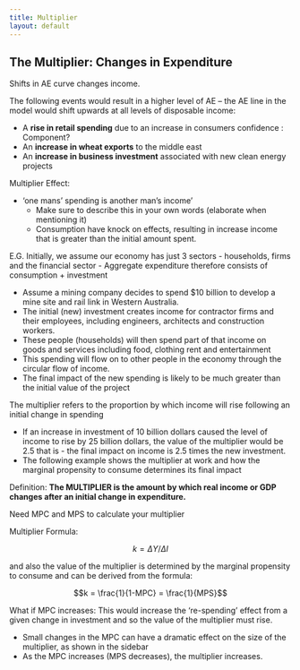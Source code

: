```yaml
---
title: Multiplier
layout: default
---
```

## The Multiplier: Changes in Expenditure

Shifts in AE curve changes income.

The following events would result in a higher level of AE – the AE line in the model would shift upwards at all levels of disposable income:
- A **rise in retail spending** due to an increase in consumers confidence : Component?
- An **increase in wheat exports** to the middle east
- An **increase in business investment** associated with new clean energy projects

Multiplier Effect:
- ‘one mans’ spending is another man’s income’
	- Make sure to describe this in your own words (elaborate when mentioning it)
	- Consumption have knock on effects, resulting in increase income that is greater than the initial amount spent.

E.G. Initially, we assume our economy has just 3 sectors - households, firms and the financial sector - Aggregate expenditure therefore consists of consumption + investment
- Assume a mining company decides to spend $10 billion to develop a mine site and rail link in Western Australia.
- The initial (new) investment creates income for contractor firms and their employees, including engineers, architects and construction workers.
- These people (households) will then spend part of that income on goods and services including food, clothing rent and entertainment
- This spending will flow on to other people in the economy through the circular flow of income. 
- The final impact of the new spending is likely to be much greater than the initial value of the project

The multiplier refers to the proportion by which income will rise following an initial change in spending
- If an increase in investment of 10 billion dollars caused the level of income to rise by 25 billion dollars, the value of the multiplier would be 2.5 that is - the final impact on income is 2.5 times the new investment.
- The following example shows the multiplier at work and how the marginal propensity to consume determines its final impact

Definition: **The MULTIPLIER is the amount by which real income or GDP changes after an initial change in expenditure.**

Need MPC and MPS to calculate your multiplier

Multiplier Formula: 

$$k = ΔY/ΔI$$

and also the value of the multiplier is determined by the marginal propensity to consume and can be derived from the formula:

$$k = \frac{1}{1-MPC} = \frac{1}{MPS}$$

What if MPC increases: This would increase the ‘re-spending’ effect from a given change in investment and so the value of the multiplier must rise.
- Small changes in the MPC can have a dramatic effect on the size of the multiplier, as shown in the sidebar
- As the MPC increases (MPS decreases), the multiplier increases.